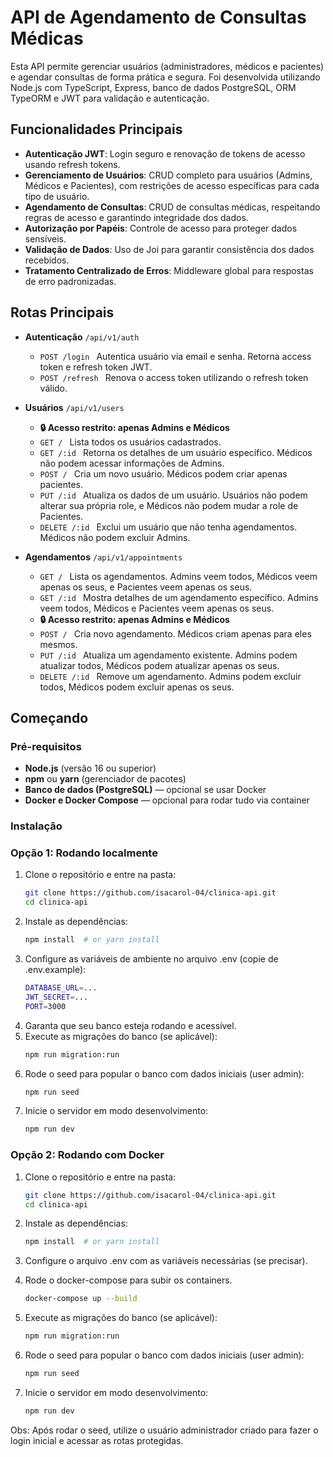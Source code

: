 # API de Agendamento de Consultas Médicas

Esta API permite gerenciar usuários (administradores, médicos e pacientes) e agendar consultas de forma prática e segura. Foi desenvolvida utilizando Node.js com TypeScript, Express, banco de dados PostgreSQL, ORM TypeORM e JWT para validação e autenticação.

## Funcionalidades Principais

* **Autenticação JWT**: Login seguro e renovação de tokens de acesso usando refresh tokens.
* **Gerenciamento de Usuários**: CRUD completo para usuários (Admins, Médicos e Pacientes), com restrições de acesso específicas para cada tipo de usuário.
* **Agendamento de Consultas**: CRUD de consultas médicas, respeitando regras de acesso e garantindo integridade dos dados.
* **Autorização por Papéis**: Controle de acesso para proteger dados sensíveis.
* **Validação de Dados**: Uso de Joi para garantir consistência dos dados recebidos.
* **Tratamento Centralizado de Erros**: Middleware global para respostas de erro padronizadas.

## Rotas Principais

* **Autenticação** ``` /api/v1/auth ```

    * ```POST /login ```
        Autentica usuário via email e senha. Retorna access token e refresh token JWT.
    * ```POST /refresh ```
        Renova o access token utilizando o refresh token válido.

* **Usuários** ``` /api/v1/users ```

    * **🔒 Acesso restrito: apenas Admins e Médicos**
    * ```GET / ```
        Lista todos os usuários cadastrados.
    * ```GET /:id ```
        Retorna os detalhes de um usuário específico. Médicos não podem acessar informações de Admins.
    * ```POST / ```
        Cria um novo usuário. Médicos podem criar apenas pacientes.
    * ```PUT /:id ```
        Atualiza os dados de um usuário. Usuários não podem alterar sua própria role, e Médicos não podem mudar a role de Pacientes.
    * ```DELETE /:id ```
        Exclui um usuário que não tenha agendamentos. Médicos não podem excluir Admins.

* **Agendamentos** ```/api/v1/appointments```

    * ```GET / ```
        Lista os agendamentos. Admins veem todos, Médicos veem apenas os seus, e Pacientes veem apenas os seus.
    * ```GET /:id ```
        Mostra detalhes de um agendamento específico. Admins veem todos, Médicos e Pacientes veem apenas os seus.
    * **🔒 Acesso restrito: apenas Admins e Médicos**
    * ```POST / ```
        Cria novo agendamento. Médicos criam apenas para eles mesmos.
    * ```PUT /:id ```
        Atualiza um agendamento existente. Admins podem atualizar todos, Médicos podem atualizar apenas os seus.
    * ```DELETE /:id ```
        Remove um agendamento. Admins podem excluir todos, Médicos podem excluir apenas os seus.

## Começando

### Pré-requisitos

* **Node.js** (versão 16 ou superior)
* **npm** ou **yarn** (gerenciador de pacotes)
* **Banco de dados (PostgreSQL)** — opcional se usar Docker
* **Docker e Docker Compose** — opcional para rodar tudo via container

###  Instalação

### Opção 1: Rodando localmente

1. Clone o repositório e entre na pasta:
   ```bash
   git clone https://github.com/isacarol-04/clinica-api.git
   cd clinica-api
   ```
2. Instale as dependências:
    ```bash
    npm install  # or yarn install
    ```
3. Configure as variáveis de ambiente no arquivo .env (copie de .env.example):
    ```bash
    DATABASE_URL=...
    JWT_SECRET=...
    PORT=3000
    ```
4. Garanta que seu banco esteja rodando e acessível.
5. Execute as migrações do banco (se aplicável):
    ```bash
    npm run migration:run
    ```
6. Rode o seed para popular o banco com dados iniciais (user admin):
    ```bash
    npm run seed
    ```
7. Inicie o servidor em modo desenvolvimento:
    ```bash
    npm run dev
    ```

### Opção 2: Rodando com Docker 

1. Clone o repositório e entre na pasta:

   ```bash
   git clone https://github.com/isacarol-04/clinica-api.git
   cd clinica-api
   ```
2. Instale as dependências:

    ```bash
    npm install  # or yarn install
    ```
3. Configure o arquivo .env com as variáveis necessárias (se precisar).
4. Rode o docker-compose para subir os containers.
    ```bash
    docker-compose up --build
    ```
5. Execute as migrações do banco (se aplicável):
    ```bash
    npm run migration:run
    ```
6. Rode o seed para popular o banco com dados iniciais (user admin):
    ```bash
    npm run seed
    ```
7. Inicie o servidor em modo desenvolvimento:
    ```bash
    npm run dev
    ```

Obs:
Após rodar o seed, utilize o usuário administrador criado para fazer o login inicial e acessar as rotas protegidas.